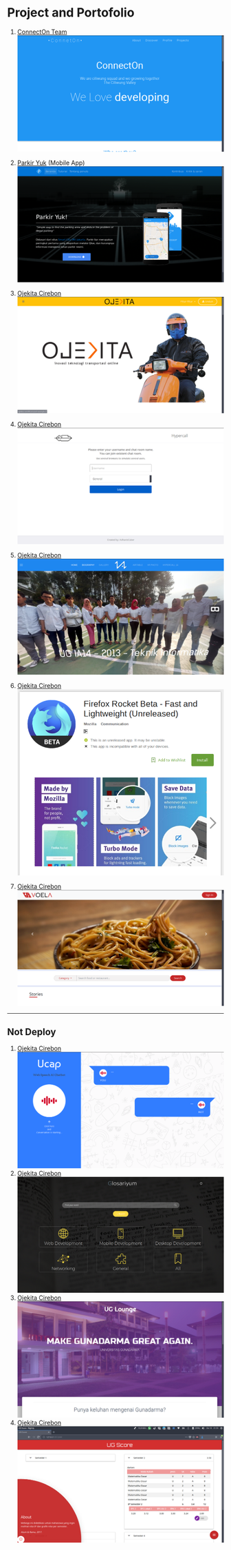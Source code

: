 # Project and Portofolio
1. [ConnectOn Team](connecton.hol.es)
![ConnectOn Team](/assets/p01.png)
>

2. [Parkir Yuk](parkiryuk.pe.hu) (Mobile App)
![Parkir Yuk](/assets/p02.png)
>

3. [Ojekita Cirebon](Ojekita.com)
![Ojekita Cirebom](/assets/p03.png)
>

4. [Ojekita Cirebon](Ojekita.com)
![Ojekita Cirebom](/assets/p04.png)
> 

5. [Ojekita Cirebon](Ojekita.com)
![Ojekita Cirebom](/assets/p05.png)

6. [Ojekita Cirebon](Ojekita.com)
![Ojekita Cirebom](/assets/p07.png)

6. [Ojekita Cirebon](Ojekita.com)
![Ojekita Cirebom](/assets/p06.png)


----------------------
## Not Deploy
1. [Ojekita Cirebon](Ojekita.com)
![Ojekita Cirebom](/assets/pnd1.png)
2. [Ojekita Cirebon](Ojekita.com)
![Ojekita Cirebom](/assets/pnd2.png)
3. [Ojekita Cirebon](Ojekita.com)
![Ojekita Cirebom](/assets/pnd3.png)
4. [Ojekita Cirebon](Ojekita.com)
![Ojekita Cirebom](/assets/pnd4.png)
